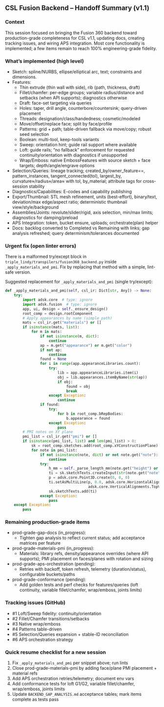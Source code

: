 ## CSL Fusion Backend – Handoff Summary (v1.1)

### Context
This session focused on bringing the Fusion 360 backend toward production-grade completeness for CSL v1.1, updating docs, creating tracking issues, and wiring APS integration. Most core functionality is implemented; a few items remain to reach 100% engineering-grade fidelity.

### What’s implemented (high level)
- Sketch: spline/NURBS, ellipse/elliptical arc, text; constraints and dimensions.
- Features:
  - Thin extrude (thin wall with side), rib (path, thickness, draft)
  - Fillet/chamfer: per-edge groups; variable radius/distance and setbacks (when API supports); diagnostics otherwise
  - Draft: face-set targeting via queries
  - Holes: taper, drill angle, counterbore/countersink; query-driven placement
  - Threads: designation/class/handedness; cosmetic/modeled
  - Move/offset/replace face; split by face/profile
  - Patterns: grid + path; table-driven fallback via move/copy; robust seed selection
  - Boolean: multi-tool, keep-tools variants
  - Sweep: orientation hint; guide rail support where available
  - Loft: guide rails; “no fallback” enforcement for requested continuity/orientation with diagnostics if unsupported
  - Wrap/Emboss: native EmbossFeatures with source sketch + face targets; depth/angle/engrave options
- Selection/Queries: lineage tracking; created_by/owner_feature==, pattern_instances, tangent_connected(tol), largest_by, curvature≈/radius≈/area≈ with tol, by_material; attribute tags for cross-session stability
- Diagnostics/Capabilities: E-codes and capability publishing
- Export/Thumbnail: STL mesh refinement, units (best-effort), binary/text, deviation/max edge/aspect ratio; deterministic thumbnail view/style/background
- Assemblies/Joints: revolute/slider/rigid, axis selection, min/max limits; diagnostics for damping/preload
- APS Integration: token, bucket ensure, uploads; orchestrate(plan) helper
- Docs: backlog converted to Completed vs Remaining with links; gap analysis refreshed; query determinism/tolerances documented

### Urgent fix (open linter errors)
There is a malformed try/except block in `triple_lindy/transpilers/fusion360_backend.py` inside `_apply_materials_and_pmi`. Fix by replacing that method with a simple, lint-safe version.

Suggested replacement for `_apply_materials_and_pmi` (single try/except):

```python
def _apply_materials_and_pmi(self, csl_ir: Dict[str, Any]) -> None:
    try:
        import adsk.core  # type: ignore
        import adsk.fusion  # type: ignore
        app, ui, design = self._ensure_design()
        root_comp = design.rootComponent
        # Apply appearances by name (simple path)
        mats = csl_ir.get("materials") or []
        if isinstance(mats, list):
            for m in mats:
                if not isinstance(m, dict):
                    continue
                ap = m.get("appearance") or m.get("color")
                if not ap:
                    continue
                found = None
                for i in range(app.appearanceLibraries.count):
                    try:
                        lib = app.appearanceLibraries.item(i)
                        obj = lib.appearances.itemByName(str(ap))
                        if obj:
                            found = obj
                            break
                    except Exception:
                        continue
                if found:
                    try:
                        for b in root_comp.bRepBodies:
                            b.appearance = found
                    except Exception:
                        pass
        # PMI notes on XY plane
        pmi_list = csl_ir.get("pmi") or []
        if isinstance(pmi_list, list) and len(pmi_list) > 0:
            sk = root_comp.sketches.add(root_comp.xYConstructionPlane)
            for note in pmi_list:
                if not isinstance(note, dict) or not note.get("note"):
                    continue
                try:
                    h_mm = self._parse_length_mm(note.get("height") or "5") or 5.0
                    ti = sk.sketchTexts.createInput(str(note.get("note")), h_mm/10.0)
                    p = adsk.core.Point3D.create(0, 0, 0)
                    ti.setAsMultiLine(p, 0.0, adsk.core.HorizontalAlignments.LeftHorizontalAlignment,
                                      adsk.core.VerticalAlignments.TopVerticalAlignment, 0.0)
                    sk.sketchTexts.add(ti)
                except Exception:
                    pass
    except Exception:
        pass
```

### Remaining production-grade items
- prod-grade-gap-docs (in_progress):
  - Tighten gap analysis to reflect current status; add acceptance matrices per feature
- prod-grade-materials-pmi (in_progress):
  - Materials: library refs, density/appearance overrides (where API supports); PMI placement on faces/planes with rotation and sizing
- prod-grade-aps-orchestration (pending):
  - Retries with backoff, token refresh, telemetry (duration/status), configurable buckets/paths
- prod-grade-conformance (pending):
  - Add golden tests and perf checks for features/queries (loft continuity, variable fillet/chamfer, wrap/emboss, joints limits)

### Tracking issues (GitHub)
- #1 Loft/Sweep fidelity: continuity/orientation
- #2 Fillet/Chamfer transitions/setbacks
- #3 Native wrap/emboss
- #4 Patterns table-driven
- #5 Selection/Queries expansion + stable-ID reconciliation
- #6 APS orchestration strategy

### Quick resume checklist for a new session
1) Fix `_apply_materials_and_pmi` per snippet above; run lints
2) Close prod-grade-materials-pmi by adding face/plane PMI placement + material refs
3) Add APS orchestration retries/telemetry; document env vars
4) Add conformance tests for loft G1/G2, variable fillet/chamfer, wrap/emboss, joints limits
5) Update `BACKEND_GAP_ANALYSIS.md` acceptance tables; mark items complete as tests pass


